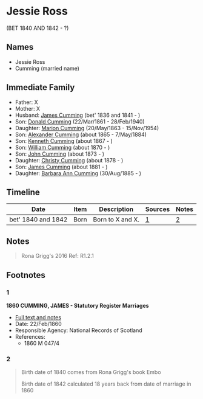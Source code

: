 ﻿---
layout: person
subject_key: i60546968
permalink: /people/i60546968
---

# Jessie Ross
(BET 1840 AND 1842 - ?)

## Names

* Jessie Ross
* Cumming (married name)

## Immediate Family

* Father: X
* Mother: X
* Husband: [James Cumming](./@66384942@-james-cumming-b1836~1841-d.md) (bet' 1836 and 1841 - )
* Son: [Donald Cumming](./@20465544@-donald-cumming-b1861-3-22-d1940-2-28.md) (22/Mar/1861 - 28/Feb/1940)
* Daughter: [Marion Cumming](./@59851647@-marion-cumming-b1863-5-20-d1954-11-15.md) (20/May/1863 - 15/Nov/1954)
* Son: [Alexander Cumming](./@7306221@-alexander-cumming-b1865-d1884-5-7.md) (about 1865 - 7/May/1884)
* Son: [Kenneth Cumming](./@14447152@-kenneth-cumming-b1867-d.md) (about 1867 - )
* Son: [William Cumming](./@10016098@-william-cumming-b1870-d.md) (about 1870 - )
* Son: [John Cumming](./@87723702@-john-cumming-b1873-d.md) (about 1873 - )
* Daughter: [Christy Cumming](./@94377968@-christy-cumming-b1878-d.md) (about 1878 - )
* Son: [James Cumming](./@64418166@-james-cumming-b1881-d.md) (about 1881 - )
* Daughter: [Barbara Ann Cumming](./@57039529@-barbara-ann-cumming-b1885-8-30-d.md) (30/Aug/1885 - )

## Timeline

Date | Item | Description | Sources | Notes
---|---|---|---|---
bet' 1840 and 1842 | Born | Born to X and X. | [1](#1) | [2](#2)

## Notes

> Rona Grigg's 2016 Ref: R1.2.1
>


## Footnotes

### 1

**1860 CUMMING, JAMES - Statutory Register Marriages**

* [Full text and notes](../sources/@18366368@-1860-cumming,-james-statutory-register-marriages.md)
* Date: 22/Feb/1860
* Responsible Agency: National Records of Scotland
* References: 
  * 1860 M 047/4

### 2

> Birth date of 1840 comes from Rona Grigg's book Embo
>
> Birth date of 1842 calculated 18 years back from date of marriage in 1860
>



